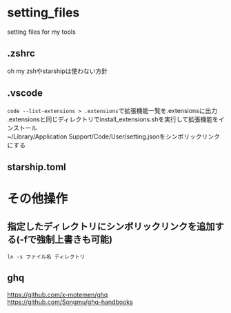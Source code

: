 # setting_files
setting files for my tools

## .zshrc
oh my zshやstarshipは使わない方針

## .vscode

`code --list-extensions > .extensions`で拡張機能一覧を.extensionsに出力  
.extensionsと同じディレクトリでinstall_extensions.shを実行して拡張機能をインストール  
~/Library/Application Support/Code/User/setting.jsonをシンボリックリンクにする

## starship.toml


# その他操作
## 指定したディレクトリにシンボリックリンクを追加する(-fで強制上書きも可能)
`ln -s ファイル名 ディレクトリ`

## ghq
https://github.com/x-motemen/ghq  
https://github.com/Songmu/ghq-handbooks


